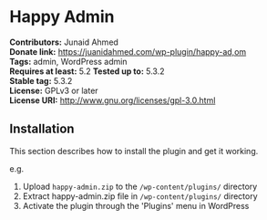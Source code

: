  # Happy Admin #
**Contributors:** Junaid Ahmed <br/>
**Donate link:** https://juanidahmed.com/wp-plugin/happy-ad,om <br/>
**Tags:** admin, WordPress admin <br/>
**Requires at least:** 5.2
**Tested up to:** 5.3.2 <br/>
**Stable tag:** 5.3.2 <br/>
**License:** GPLv3 or later <br/>
**License URI:** http://www.gnu.org/licenses/gpl-3.0.html <br/>

## Installation ##

 This section describes how to install the plugin and get it working. 

e.g.

1. Upload `happy-admin.zip` to the `/wp-content/plugins/` directory
2. Extract happy-admin.zip file in `/wp-content/plugins/` directory
3. Activate the plugin through the 'Plugins' menu in WordPress
